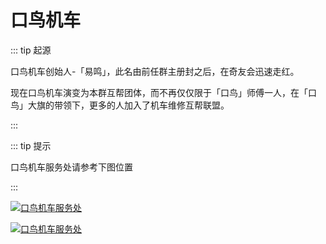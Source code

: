 # 口鸟机车

::: tip 起源

口鸟机车创始人-「易鸣」，此名由前任群主册封之后，在奇友会迅速走红。

现在口鸟机车演变为本群互帮团体，而不再仅仅限于「口鸟」师傅一人，在「口鸟」大旗的带领下，更多的人加入了机车维修互帮联盟。

:::


::: tip 提示

口鸟机车服务处请参考下图位置

:::

[![口鸟机车服务处](https://ae01.alicdn.com/kf/He7a8f9c7d9d145599f340c5cc5dcf296u.jpg)](https://ae01.alicdn.com/kf/He7a8f9c7d9d145599f340c5cc5dcf296u.jpg)

[![口鸟机车服务处](https://ae01.alicdn.com/kf/H8e4c5434563947cbbfa0d86d984638898.png)](https://ae01.alicdn.com/kf/H8e4c5434563947cbbfa0d86d984638898.png)
